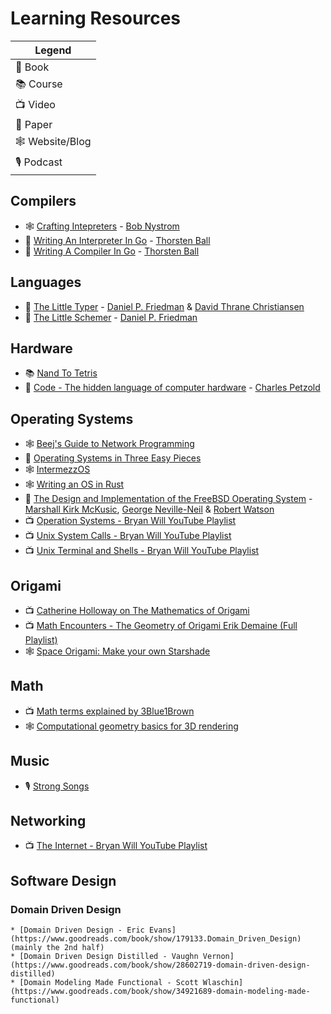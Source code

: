 # Learning Resources

| Legend |
| ---  |
| 📕 Book |
| 📚 Course |
| 📺 Video |
| 📝 Paper |
| 🕸 Website/Blog |
| 🎙️ Podcast |

## Compilers

* 🕸 [Crafting Intepreters](https://craftinginterpreters.com/) - [Bob Nystrom](http://journal.stuffwithstuff.com/)
* 📕 [Writing An Interpreter In Go](https://interpreterbook.com) - [Thorsten Ball](https://thorstenball.com/)
* 📕 [Writing A Compiler In Go](https://compilerbook.com) - [Thorsten Ball](https://thorstenball.com/)

## Languages

* 📕 [The Little Typer](https://www.thelittletyper.com/) - [Daniel P. Friedman](https://legacy.cs.indiana.edu/~dfried/) & [David Thrane Christiansen](http://www.davidchristiansen.dk/)
* 📕 [The Little Schemer](https://www.goodreads.com/book/show/548914.The_Little_Schemer) - [Daniel P. Friedman](https://legacy.cs.indiana.edu/~dfried/)

## Hardware

* 📚 [Nand To Tetris](https://www.nand2tetris.org/)
* 📕 [Code - The hidden language of computer hardware](https://www.goodreads.com/book/show/44882.Code) - [Charles Petzold](https://www.charlespetzold.com/)

## Operating Systems

* 🕸 [Beej's Guide to Network Programming](https://beej.us/guide/bgnet/)
* 📕 [Operating Systems in Three Easy Pieces](http://pages.cs.wisc.edu/~remzi/OSTEP/)
* 🕸 [IntermezzOS](https://intermezzos.github.io/)
* 🕸 [Writing an OS in Rust](https://os.phil-opp.com/)
* 📕 [The Design and Implementation of the FreeBSD Operating System](https://www.goodreads.com/book/show/20839560-the-design-and-implementation-of-the-freebsd-operating-system) - [Marshall Kirk McKusic](https://www.mckusick.com/), [George Neville-Neil](https://www.neville-neilconsulting.com/) & [Robert Watson](http://www.watson.org/~robert/)
* 📺 [Operation Systems - Bryan Will YouTube Playlist](https://www.youtube.com/watch?v=9GDX-IyZ_C8&list=PLIbUZ3URbL0Gqn0q2-MYJd-3nv6zw7GCQ)
* 📺 [Unix System Calls - Bryan Will YouTube Playlist](https://www.youtube.com/watch?v=xHu7qI1gDPA&list=PL993D01B05C47C28D)
* 📺 [Unix Terminal and Shells - Bryan Will YouTube Playlist](https://www.youtube.com/watch?v=07Q9oqNLXB4&list=PLFAC320731F539902)

## Origami

* 📺 [Catherine Holloway on The Mathematics of Origami](https://www.youtube.com/watch?v=bqZc4ME_38U&feature=)
* 📺 [Math Encounters - The Geometry of Origami Erik Demaine (Full Playlist)](https://www.youtube.com/watch?v=oUnNkHGXefA&list=PL9A1D56E0E22EA9A9)
* 🕸 [Space Origami: Make your own Starshade](https://www.jpl.nasa.gov/edu/learn/project/space-origami-make-your-own-starshade/)

## Math

* 📺 [Math terms explained by 3Blue1Brown](https://www.youtube.com/channel/UCYO_jab_esuFRV4b17AJtAw)
* 🕸 [Computational geometry basics for 3D rendering](https://www.scratchapixel.com/)

## Music

* 🎙️ [Strong Songs](https://www.strongsongspodcast.com/)

## Networking

* 📺 [The Internet - Bryan Will YouTube Playlist](https://www.youtube.com/watch?v=DTQV7_HwF58&list=PL18AF3812A53E11C5)

## Software Design
  ### Domain Driven Design
    * [Domain Driven Design - Eric Evans](https://www.goodreads.com/book/show/179133.Domain_Driven_Design) (mainly the 2nd half) 
    * [Domain Driven Design Distilled - Vaughn Vernon](https://www.goodreads.com/book/show/28602719-domain-driven-design-distilled)
    * [Domain Modeling Made Functional - Scott Wlaschin](https://www.goodreads.com/book/show/34921689-domain-modeling-made-functional)
